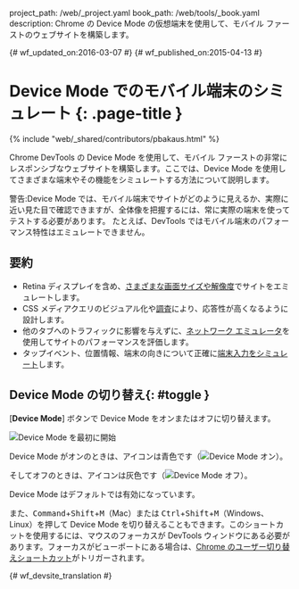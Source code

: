 project_path: /web/_project.yaml
book_path: /web/tools/_book.yaml
description: Chrome の Device Mode の仮想端末を使用して、モバイル ファーストのウェブサイトを構築します。

{# wf_updated_on:2016-03-07 #}
{# wf_published_on:2015-04-13 #}

# Device Mode でのモバイル端末のシミュレート {: .page-title }

{% include "web/_shared/contributors/pbakaus.html" %}

Chrome DevTools の Device Mode を使用して、モバイル ファーストの非常にレスポンシブなウェブサイトを構築します。ここでは、Device Mode を使用してさまざまな端末やその機能をシミュレートする方法について説明します。

警告:Device Mode では、モバイル端末でサイトがどのように見えるか、実際に近い見た目で確認できますが、全体像を把握するには、常に実際の端末を使ってテストする必要があります。
たとえば、DevTools ではモバイル端末のパフォーマンス特性はエミュレートできません。



##  要約

* Retina ディスプレイを含め、[さまざまな画面サイズや解像度](/web/tools/chrome-devtools/device-mode/emulate-mobile-viewports)でサイトをエミュレートします。
* CSS メディアクエリのビジュアル化や[調査](/web/tools/chrome-devtools/iterate/device-mode/media-queries)により、応答性が高くなるように設計します。
* 他のタブへのトラフィックに影響を与えずに、[ネットワーク エミュレータ](/web/tools/chrome-devtools/network-performance/network-conditions)を使用してサイトのパフォーマンスを評価します。
* タップイベント、位置情報、端末の向きについて正確に[端末入力をシミュレート](/web/tools/chrome-devtools/device-mode/device-input-and-sensors)します。

##  Device Mode の切り替え{: #toggle }

[**Device Mode**] ボタンで Device Mode をオンまたはオフに切り替えます。

![Device Mode を最初に開始](imgs/device-mode-initial-view.png)

Device Mode がオンのときは、アイコンは青色です（![Device Mode オン](imgs/device-mode-on.png)）。


そしてオフのときは、アイコンは灰色です（![Device Mode オフ](imgs/device-mode-off.png)）。


Device Mode はデフォルトでは有効になっています。 

また、<kbd>Command</kbd>+<kbd>Shift</kbd>+<kbd>M</kbd>（Mac）または <kbd>Ctrl</kbd>+<kbd>Shift</kbd>+<kbd>M</kbd>（Windows、Linux）を押して Device Mode を切り替えることもできます。このショートカットを使用するには、マウスのフォーカスが DevTools ウィンドウにある必要があります。フォーカスがビューポートにある場合は、[Chrome のユーザー切り替えショートカット](https://support.google.com/chrome/answer/157179)がトリガーされます。










{# wf_devsite_translation #}

